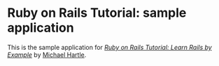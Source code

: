 # Ruby on Rails Tutorial: sample application

This is the sample application for
[*Ruby on Rails Tutorial: Learn Rails by Example*](http://railstutorial.org/)
by [Michael Hartle](http://michaelhartl.com/).
